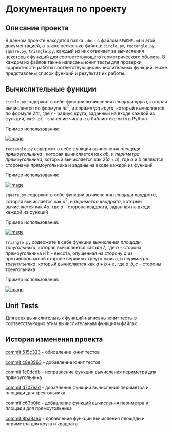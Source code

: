 # Документация по проекту

## Описание проекта

В данном проекте находятся папка `.docs` с  файлом `README.md` и этой документацией, а также несколько файлов: `circle.py`, `rectangle.py`, `square.py`, `triangle.py`, каждый из них отвечает за вычисления некоторых функций для соответствующего геометрического объекта. В каждом из файлов также написаны юнит тесты для проверки корректности работы соответствующих вычислительных функций.
Ниже представлены список функций и результат их работы.

## Вычислительные функции

`circle.py` содержит в себе функции вычисления _площади круга_, которая вычисляется по формуле  $\pi r^2$, и _периметра круга_, который вычисляется по формуле $2\pi r$, где $r$ - радиус круга, заданный на входе каждой из функций, `math.pi` - значение числа $\pi$ в библиотеке `math` в Python

Пример использования:

<a href="https://ibb.co/1Tzghtx"><img src="https://i.ibb.co/sqWfkdr/image.png" alt="image" border="0" /></a>

`rectangle.py` содержит в себе функции вычисления _площади прямоугольника_ , которая вычисляется как $ab$, и _периметра прямоугольника_, который вычисляется как $2(a+b)$, где $a$ и $b$ являются сторонами прямоугольника и заданы на входе каждой из функций

Пример использования:

<a href="https://ibb.co/270s7Gy"><img src="https://i.ibb.co/hRxZR3y/image.png" alt="image" border="0" /></a>

`square.py` содержит в себе функции вычисления _площади квадрата_, которая вычисляется как $a^2$, и _периметра квадрата_, который вычисляется как $4a$, где $a$ - сторона квадрата,  заданная на входе каждой из функций

Пример использования:

<a href="https://ibb.co/mDyYQ8q"><img src="https://i.ibb.co/ng1VhCc/image.png" alt="image" border="0" /></a>

`triangle.py` содержите в себе функции вычисления _площади треугольника_, которая вычисляется как $ah/2$, где $a$ - сторона прямоугольника и $h$ - высота, опущенная на сторону $a$ из противоположной стороне вершины треугольника, и _периметра треугольника_, который вычисляется как $a+b+c$, где $a,b,c$ - стороны треугольника

Пример использования:

<a href="https://ibb.co/FWCJ63t"><img src="https://i.ibb.co/g7hwy9C/image.png" alt="image" border="0" /></a>

## Unit Tests

Для всех вычислительных функций написаны юнит тесты в соответствующих этим вычислительным функциям файлах

## История изменения проекта
[commit 515c333](https://github.com/VyacheslavAtamanyuk/geometric_lib/commit/515c33307e26dfa42e3233471bfc6618dbe987e7) - обновление юнит тестов

[commit c8e3963](https://github.com/VyacheslavAtamanyuk/geometric_lib/commit/c8e3963f18c708d94536f1a2b203029cdfc1157a) - добавление юнит тестов

[commit 1c0dcdb](https://github.com/VyacheslavAtamanyuk/geometric_lib/commit/1c0dcdb5f7f82ce5e6bc523adfbde2d60818f6b8) - исправление функции вычисления периметра для прямоугольника

[commit  d707ead](https://github.com/VyacheslavAtamanyuk/geometric_lib/commit/d707ead983ef48c9d443711f3ddcdb29924c127f) - добавление функций вычисления периметра и площади для треугольника

[commit c63b0fd](https://github.com/VyacheslavAtamanyuk/geometric_lib/commit/c63b0fd9555420054a1d1c37f0bb049ea431dffb) - добавление функций вычисления периметра и площади для прямоугольника

[commit 8ba9aeb](https://github.com/VyacheslavAtamanyuk/geometric_lib/commit/8ba9aeb3cea847b63a91ac378a2a6db758682460) - добавление функций вычисления площади и периметра для круга и квадрата
